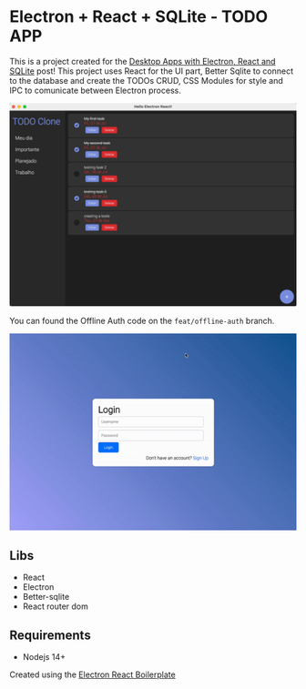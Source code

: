 # Electron + React + SQLite - TODO APP

This is a project created for the [Desktop Apps with Electron, React and SQLite](https://tuliocalil.com/desktop-apps-with-electron-react-and-sqlite/) post!
This project uses React for the UI part, Better Sqlite to connect to the database and create the TODOs CRUD, CSS Modules for style and IPC to comunicate between Electron process.

![](preview.jpg)

You can found the Offline Auth code on the `feat/offline-auth` branch.

![](offline-auth.gif)

## Libs

- React
- Electron
- Better-sqlite
- React router dom

## Requirements

- Nodejs 14+

Created using the [Electron React Boilerplate](https://electron-react-boilerplate.js.org/)
